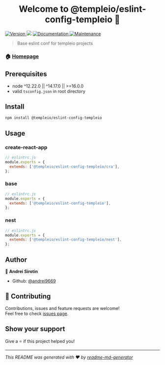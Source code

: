 <h1 align="center">Welcome to @templeio/eslint-config-templeio 👋</h1>
<p>
  <a href="https://www.npmjs.com/package/@templeio/eslint-config-templeio" target="_blank">
    <img alt="Version" src="https://img.shields.io/npm/v/@templeio/eslint-config-templeio.svg">
  </a>
  <img src="https://img.shields.io/badge/node-%5E12.22.0%20%7C%7C%20%5E14.17.0%20%7C%7C%20%3E%3D16.0.0-blue.svg" />
  <a href="https://github.com/andrei9669/templeio#readme" target="_blank">
    <img alt="Documentation" src="https://img.shields.io/badge/documentation-yes-brightgreen.svg" />
  </a>
  <a href="https://github.com/andrei9669/templeio/graphs/commit-activity" target="_blank">
    <img alt="Maintenance" src="https://img.shields.io/badge/Maintained%3F-yes-green.svg" />
  </a>
</p>

> Base eslint conf for templeio projects

### 🏠 [Homepage](https://github.com/andrei9669/templeio)

## Prerequisites

- node ^12.22.0 || ^14.17.0 || >=16.0.0
- valid `tsconfig.json` in root directory

## Install

```sh
npm install @templeio/eslint-config-templeio
```

## Usage
### create-react-app
```js
// eslintrc.js
module.exports = {
  extends: ['@templeio/eslint-config-templeio/cra'],
};
```
### base
```js
// eslintrc.js
module.exports = {
  extends: ['@templeio/eslint-config-templeio'],
};
```
### nest
```js
// eslintrc.js
module.exports = {
  extends: ['@templeio/eslint-config-templeio/nest'],
};
```

## Author

👤 **Andrei Sirotin**

* Github: [@andrei9669](https://github.com/andrei9669)

## 🤝 Contributing

Contributions, issues and feature requests are welcome!<br />Feel free to check [issues page](https://github.com/andrei9669/templeio/issues). 

## Show your support

Give a ⭐️ if this project helped you!

***
_This README was generated with ❤️ by [readme-md-generator](https://github.com/kefranabg/readme-md-generator)_
